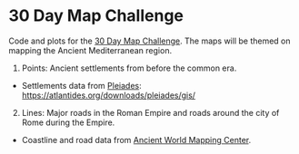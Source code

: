 # 30 Day Map Challenge

<!-- badges: start -->
<!-- badges: end -->

Code and plots for the [30 Day Map Challenge](https://30daymapchallenge.com). The maps will be themed on mapping the Ancient Mediterranean region.

1. Points: Ancient settlements from before the common era.
  - Settlements data from [Pleiades](https://pleiades.stoa.org): https://atlantides.org/downloads/pleiades/gis/
2. Lines: Major roads in the Roman Empire and roads around the city of Rome during the Empire.
  - Coastline and road data from [Ancient World Mapping Center](https://github.com/AWMC/geodata).

